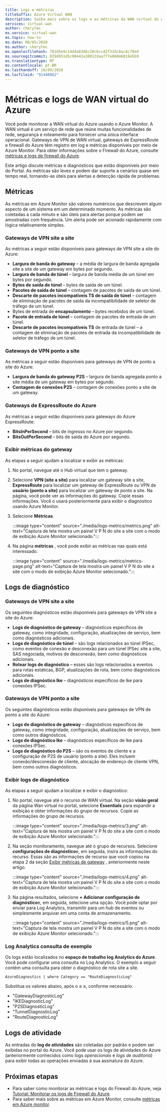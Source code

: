 ```yaml
---
title: Logs e métricas
titleSuffix: Azure Virtual WAN
description: Saiba mais sobre os logs e as métricas da WAN virtual do Azure
services: virtual-wan
author: cherylmc
ms.service: virtual-wan
ms.topic: how-to
ms.date: 06/05/2020
ms.author: cherylmc
ms.openlocfilehash: 78165e9c14d4a83dbc20cbccd2f31dc8ac4c79ed
ms.sourcegitcommit: 829d951d5c90442a38012daaf77e86046018e5b9
ms.translationtype: MT
ms.contentlocale: pt-BR
ms.lasthandoff: 10/09/2020
ms.locfileid: "91440862"
---
```

# <a name="azure-virtual-wan-logs-and-metrics"></a>Métricas e logs de WAN virtual do Azure

Você pode monitorar a WAN virtual do Azure usando o Azure Monitor. A WAN virtual é um serviço de rede que reúne muitas funcionalidades de rede, segurança e roteamento para fornecer uma única interface operacional. Gateways de VPN de WAN virtual, gateways de ExpressRoute e firewall do Azure têm registro em log e métricas disponíveis por meio de Azure Monitor. Para obter informações sobre o Firewall do Azure, consulte [métricas e logs de firewall do Azure](../firewall/logs-and-metrics.md).

Este artigo discute métricas e diagnósticos que estão disponíveis por meio do Portal. As métricas são leves e podem dar suporte a cenários quase em tempo real, tornando-as úteis para alertas e detecção rápida de problemas.

## <a name="metrics"></a>Métricas

As métricas em Azure Monitor são valores numéricos que descrevem algum aspecto de um sistema em um determinado momento. As métricas são coletadas a cada minuto e são úteis para alertas porque podem ser amostradas com frequência. Um alerta pode ser acionado rapidamente com lógica relativamente simples.

### <a name="site-to-site-vpn-gateways"></a>Gateways de VPN site a site

As métricas a seguir estão disponíveis para gateways de VPN site a site do Azure:

* **Largura de banda do gateway** – a média de largura de banda agregada site a site de um gateway em bytes por segundo.
* **Largura de banda de túnel** – largura de banda média de um túnel em bytes por segundo.
* **Bytes de saída de túnel** – bytes de saída de um túnel. 
* **Pacotes de saída de túnel** – contagem de pacotes de saída de um túnel. 
* **Descarte de pacotes incompatíveis TS de saída de túnel** – contagem de eliminação de pacotes de saída da incompatibilidade de seletor de tráfego de um túnel. 
* Bytes de entrada de **encapsulamento** – bytes recebidos de um túnel. 
* **Pacote de entrada de túnel** – contagem de pacotes de entrada de um túnel. 
* **Descarte de pacotes incompatíveis TS** de entrada de túnel – a contagem de eliminação de pacotes de entrada da incompatibilidade de seletor de tráfego de um túnel. 

### <a name="point-to-site-vpn-gateways"></a>Gateways de VPN ponto a site

As métricas a seguir estão disponíveis para gateways de VPN de ponto a site do Azure:

* **Largura de banda do gateway P2S** – largura de banda agregada ponto a site média de um gateway em bytes por segundo.
* **Contagem de conexões P2S** – contagem de conexões ponto a site de um gateway.

### <a name="azure-expressroute-gateways"></a>Gateways de ExpressRoute do Azure

As métricas a seguir estão disponíveis para gateways do Azure ExpressRoute:

* **BitsInPerSecond** – bits de ingresso no Azure por segundo.
* **BitsOutPerSecond** – bits de saída do Azure por segundo.

### <a name="view-gateway-metrics"></a><a name="metrics-steps"></a>Exibir métricas do gateway

As etapas a seguir ajudam a localizar e exibir as métricas:

1. No portal, navegue até o Hub virtual que tem o gateway.

2. Selecione **VPN (site a site)** para localizar um gateway site a site, **ExpressRoute** para localizar um gateway de ExpressRoute ou VPN de **usuário (ponto a site)** para localizar um gateway de ponto a site. Na página, você pode ver as informações do gateway. Copie essas informações. Você o usará posteriormente para exibir o diagnóstico usando Azure Monitor.

3. Selecione **Métricas**.

   :::image type="content" source="./media/logs-metrics/metrics.png" alt-text="Captura de tela mostra um painel V P N do site a site com o modo de exibição Azure Monitor selecionado.":::

4. Na página **métricas** , você pode exibir as métricas nas quais está interessado.

   :::image type="content" source="./media/logs-metrics/metrics-page.png" alt-text="Captura de tela mostra um painel V P N do site a site com o modo de exibição Azure Monitor selecionado.":::

## <a name="diagnostic-logs"></a><a name="diagnostic"></a>Logs de diagnóstico

### <a name="site-to-site-vpn-gateways"></a>Gateways de VPN site a site

Os seguintes diagnósticos estão disponíveis para gateways de VPN site a site do Azure:

* **Logs de diagnóstico de gateway** – diagnósticos específicos de gateway, como integridade, configuração, atualizações de serviço, bem como diagnósticos adicionais.
* **Logs de diagnóstico de túnel** – são logs relacionados ao túnel IPSec, como eventos de conexão e desconexão para um túnel IPSec site a site, SAS negociada, motivos de desconexão, bem como diagnósticos adicionais.
* **Rotear logs de diagnóstico** – esses são logs relacionados a eventos para rotas estáticas, BGP, atualizações de rota, bem como diagnósticos adicionais.
* **Logs de diagnóstico Ike** – diagnósticos específicos de Ike para conexões IPSec.

### <a name="point-to-site-vpn-gateways"></a>Gateways de VPN ponto a site

Os seguintes diagnósticos estão disponíveis para gateways de VPN de ponto a site do Azure:

* **Logs de diagnóstico de gateway** – diagnósticos específicos de gateway, como integridade, configuração, atualizações de serviço, bem como outros diagnósticos.
* **Logs de diagnóstico Ike** – diagnósticos específicos de Ike para conexões IPSec.
* **Logs de diagnóstico do P2S** – são os eventos de cliente e a configuração de P2S de usuário (ponto a site). Eles incluem conexão/desconexão de cliente, alocação de endereço de cliente VPN, bem como outros diagnósticos.

### <a name="view-diagnostic-logs"></a><a name="diagnostic-steps"></a>Exibir logs de diagnóstico

As etapas a seguir ajudam a localizar e exibir o diagnóstico:

1. No portal, navegue até o recurso de WAN virtual. Na seção **visão geral** da página Wan virtual no portal, selecione **Essentials** para expandir a exibição e obter informações do grupo de recursos. Copie as informações do grupo de recursos.

   :::image type="content" source="./media/logs-metrics/3.png" alt-text="Captura de tela mostra um painel V P N do site a site com o modo de exibição Azure Monitor selecionado.":::

2. Na seção monitoramento, navegue até o grupo de recursos. Selecione **configurações de diagnóstico**e, em seguida, insira as informações do recurso. Essas são as informações de recurso que você copiou na etapa 2 da seção [Exibir métricas de gateway](#metrics-steps) , anteriormente neste artigo.

   :::image type="content" source="./media/logs-metrics/4.png" alt-text="Captura de tela mostra um painel V P N do site a site com o modo de exibição Azure Monitor selecionado.":::

3. Na página resultados, selecione **+ Adicionar configuração de diagnóstico**e, em seguida, selecione uma opção. Você pode optar por enviar para Log Analytics, transmitir para um hub de eventos ou simplesmente arquivar em uma conta de armazenamento.

   :::image type="content" source="./media/logs-metrics/5.png" alt-text="Captura de tela mostra um painel V P N do site a site com o modo de exibição Azure Monitor selecionado.":::

### <a name="log-analytics-sample-query"></a><a name="sample-query"></a>Log Analytics consulta de exemplo

Os logs estão localizados no **espaço de trabalho log Analytics do Azure**. Você pode configurar uma consulta no Log Analytics. O exemplo a seguir contém uma consulta para obter o diagnóstico de rota site a site.

```AzureDiagnostics | where Category == "RouteDiagnosticLog"```

Substitua os valores abaixo, após o **= =**, conforme necessário.

* "GatewayDiagnosticLog"
* "IKEDiagnosticLog"
* "P2SDiagnosticLog"
* "TunnelDiagnosticLog"
* "RouteDiagnosticLog"

## <a name="activity-logs"></a><a name="activity-logs"></a>Logs de atividade

As entradas do **log de atividades** são coletadas por padrão e podem ser exibidas no portal do Azure. Você pode usar os logs de atividades do Azure (anteriormente conhecidos como logs *operacionais* e *logs de auditoria*) para exibir todas as operações enviadas à sua assinatura do Azure.

## <a name="next-steps"></a>Próximas etapas

* Para saber como monitorar as métricas e logs do Firewall do Azure, veja [Tutorial: Monitorar os logs de Firewall do Azure](../firewall/tutorial-diagnostics.md).
* Para saber mais sobre as métricas em Azure Monitor, consulte [métricas em Azure monitor](../azure-monitor/platform/data-platform-metrics.md).
